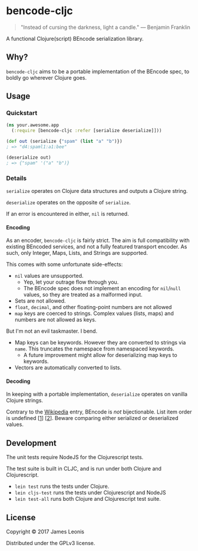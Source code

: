 # bencode-cljc

> "Instead of cursing the darkness, light a candle."
> ― Benjamin Franklin

A functional Clojure(script) BEncode serialization library.

## Why?

`bencode-cljc` aims to be a portable implementation of the BEncode spec, to boldly go wherever Clojure goes.

## Usage

### Quickstart

```clojure
(ns your.awesome.app
  (:require [bencode-cljc :refer [serialize deserialize]]))

(def out (serialize {"spam" (list "a" "b")})
; => "d4:spaml1:a1:bee"

(deserialize out)
; => {"spam" '("a" "b")}
```
### Details

`serialize` operates on Clojure data structures and outputs a Clojure string.

`deserialize` operates on the opposite of `serialize`.

If an error is encountered in either, `nil` is returned.

#### Encoding

As an encoder, `bencode-cljc` is fairly strict. The aim is full compatibility with existing BEncoded services, and not a fully featured transport encoder. As such, only Integer, Maps, Lists, and Strings are supported.

This comes with some unfortunate side-effects:

* `nil` values are unsupported.
  * Yep, let your outrage flow through you.
  * The BEncode spec does not implement an encoding for `nil`/`null` values, so they are treated as a malformed input.
* Sets are not allowed.
* `float`, `decimal`, and other floating-point numbers are not allowed
* `map` keys are coerced to strings. Complex values (lists, maps) and numbers are not allowed as keys.

But I'm not an evil taskmaster. I bend.

* Map keys can be keywords. However they are converted to strings via `name`. This truncates the namespace from namespaced keywords.
  * A future improvement might allow for deserializing map keys to keywords.
* Vectors are automatically converted to lists.

#### Decoding

In keeping with a portable implementation, `deserialize` operates on vanilla Clojure strings.

Contrary to the [Wikipedia][wiki] entry, BEncode is *not* bijectionable. List item order is undefined \[[1][theory]\] \[[2][btorg]\]. Beware comparing either serialized or deserialized values.

## Development

The unit tests require NodeJS for the Clojurescript tests.

The test suite is built in CLJC, and is run under both Clojure and Clojurescript.

* `lein test` runs the tests under Clojure.
* `lein cljs-test` runs the tests under Clojurescript and NodeJS
* `lein test-all` runs both Clojure and Clojurescript test suite.

## License

Copyright © 2017 James Leonis

Distributed under the GPLv3 license.

[wiki]: https://en.wikipedia.org/wiki/Bencode#Features_&_drawbacks
[theory]: https://wiki.theory.org/index.php/BitTorrentSpecification#Bencoding
[btorg]: http://www.bittorrent.org/beps/bep_0003.html#bencoding
